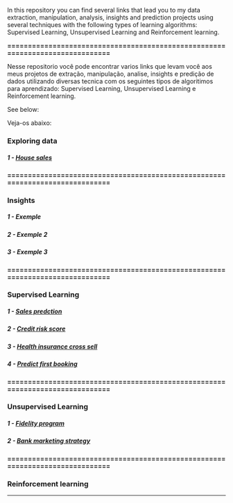 In this repository you can find several links that lead you to my data extraction, manipulation, analysis, insights and prediction projects using several techniques with the following types of learning algorithms: Supervised Learning, Unsupervised Learning and Reinforcement learning.


**==============================================================================**


Nesse repositorio você pode encontrar varios links que levam você aos meus projetos de extração, manipulação, analise, insights e predição de dados utilizando diversas tecnica com os seguintes tipos de algoritimos para aprendizado: Supervised Learning, Unsupervised Learning e Reinforcement learning.
<p>See below:</p>
<p>Veja-os abaixo:</p>


###  **Exploring data**
   #####  1 -  <a href="https://github.com/wilianuhlmann/house_sales">    House sales</a>


**==============================================================================**



###  **Insights**
   #####  1 -      Exemple
   #####  2 -      Exemple 2
   #####  3 -      Exemple 3
   

**==============================================================================**




### **Supervised Learning**
   #####  1 -  <a href="https://github.com/wilianuhlmann/sales_prediction">    Sales predction</a>
   #####  2 -  <a href="https://github.com/wilianuhlmann/credit_risk_score">    Credit risk score</a>
   #####  3 -  <a href="https://github.com/wilianuhlmann/health_insurance_cross_sell">     Health insurance cross sell</a>
   #####  4 -  <a href="https://github.com/wilianuhlmann/predict_first_booking-">     Predict first booking</a>

**==============================================================================**




### **Unsupervised Learning**
   #####  1 -  <a href="https://github.com/wilianuhlmann/fidelity_program">    Fidelity program</a>
   #####  2 -  <a href="https://github.com/wilianuhlmann/bank_marketing_strategy">    Bank marketing strategy</a>


**==============================================================================**






### **Reinforcement learning**

_____________________________________________________________________________________
